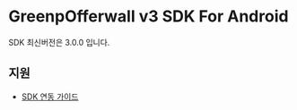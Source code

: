 # GreenpOfferwall v3 SDK For Android
SDK 최신버전은 3.0.0 입니다.
## 지원
- [SDK 연동 가이드](https://github.com/adbcsdk/GreenpOfferwall/wiki/Greenp-Offerwall-v3-%EC%97%B0%EB%8F%99%EA%B0%80%EC%9D%B4%EB%93%9C)
